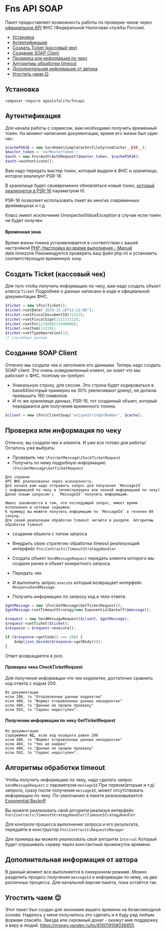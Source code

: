# Fns API SOAP
Пакет предоставляет возможность работы по проверке чеков через [официальное API](https://www.nalog.ru/files/kkt/pdf/%D0%A2%D0%B5%D1%85%D0%BD%D0%B8%D1%87%D0%B5%D1%81%D0%BA%D0%B8%D0%B5%20%D1%83%D1%81%D0%BB%D0%BE%D0%B2%D0%B8%D1%8F%20%D0%B8%D1%81%D0%BF%D0%BE%D0%BB%D1%8C%D0%B7%D0%BE%D0%B2%D0%B0%D0%BD%D0%B8%D1%8F.pdf) ФНС (Федеральной Налоговая службы России).


- [Установка](#Installation)
- [Аутентификация](#auth)
- [Создать Ticket (кассовый чек)](#create_ticket)
- [Создание SOAP Client](#create_soap_client)
- [Проверка или информация по чеку](#check_or_info_ticket)
- [Алгоритмы обработки timeout](#strategy_timout)
- [Дополнительная информация от автора](#note_from_author)
- [Угостить чаем 😌](#donate)

<a name="Installation"></a>
## Установка
`composer require agoalofalife/fnsapi`

<a name="auth"></a>

## Аутентификация
Для начала работы с сервисом, вам необходимо получить временный токен.
На момент написания документации, время его жизни был один час.

```php
$cachePSR16 = new Sarahman\SimpleCache\FileSystemCache(__DIR__);
$master_token = 'ourMasterToken';
$auth = new Fns\Auth\AuthRequest($master_token, $cachePSR16);
$auth->authenticate();
```

Вам надо передать мастер токен, который выдали в ФНС и  хранилище, которое реализует PSR-16.

В хранилище будет своевременно обновляться новый токен,  [который реализуется в PSR-16](https://github.com/php-fig/simple-cache/blob/master/src/CacheInterface.php#L34) параметром ttl.

PSR-16 позволяет использовать пакет во многих современных фреймворках и т.д

Класс имеет исключение UnexpectedValueException  в случае если токен не будет получен.

#### Временная зона
Время жизни токена устанавливается в соответствии с вашей настройкой [PHP: Настройка во время выполнения - Manual](https://www.php.net/manual/ru/datetime.configuration.php#ini.date.timezone)
date.timezone
Рекомендуется проверить ваш файл php.ini и установить соответствующую временную зону.

<a name="create_ticket"></a>
##  Создать Ticket (кассовый чек)
Для того чтобы получить информацию по чеку, вам надо создать объект класса `Ticket`
Подробнее о данных написано в коде и официальной документации ФНС.

```php
$ticket = new \Fns\Ticket();
$ticket->setDate('2019-12-16T12:22:00');
$ticket->setFiscalDocumentId(11222);
$ticket->setFiscalSign(111111122);
$ticket->setFn(1234000123440000);
$ticket->setSum(11220);
$ticket->setTypeOperation(1);
// случайные данные
```
<a name="create_soap_client"></a>
## Создание SOAP Client
Отлично мы создали чек и заполнили его данными. 
Теперь надо создать SOAP client.
Это очень осведомленный клиент, он знает что мы работает с ФНС, поэтому он требует:
- Уникальную строку, для сессии. Это строка будет кодироваться  в base64(который примерно на 30% увеличивают длину), не должна превышать 160 символов.
- И то же хранилище данных, PSR-16, тот созданный объект, который передавался для получения временного токена.

```php
$client = new \Fns\ClientSoap('uniqueStringOrNumber', $cache);
```
<a name="check_or_info_ticket"></a>
## Проверка или информация по чеку
Отлично, вы создали чек и клиента.
И уже все готово для работы!
Осталось уже выбрать:
- Проверить чек `\Fns\GetMessage\CheckTicketRequest`
- Получить по нему подробную информацию `\Fns\GetMessage\GetTicketRequest`


```
Для справки
API ФНС реализованно через асинхроннсть.
Для начала вам надо отправить запрос для получения `MessageId`
с информацией по чеку и типом(проверка или полной информацией по чеку)
Далее новым запросом с  `MessageId` получить информацию.

Нюанс заключается в том, что последующий запрос, имеет время исполнения и сетевые задержки.
К примеру вы можете получить информацию по `MessageId` в течении 60 секунд.
Для своей реализации обработки timeout читайте в разделе  Алгоритмы обработки timeout
```

- создание обьекта с типом запроса
- Внедрить свою стратегию обработки timeout реализующий интерфейс  `Fns\Contracts\TimeoutStrategyHandler`

- Создать объект `SendMessageRequest` передать клиента которого мы создали ранее и объект конкретного запроса.
- Передать чек
- И выполнить запрос `execute` который возвращает интерфейс `ResponseSendMessage`
- Получить информацию по запросу код и тело ответа.

```php
$getMessage = new \Fns\GetMessage\GetTicketRequest();
$getMessage->setTimeoutStrategy(new ExponentialBackoff($message));

$request = new SendMessageRequest($client, $getMessage);
$request->setTicket($ticket);
$response = $request->execute();

if ($response->getCode() === 200) {
    dump(json_decode($response->getBody()));
}
```

Ответ возвращается в json.

####  Проверка чека  CheckTicketRequest
Для получения информации что чек корректен, достаточно сравнить код ответа с кодом 200.

```
Из документации
если 200, то "Отправленные данные корректны"
если 400, то "Формат отправленных данных некорректен"
если 406, то "Данные не прошли проверку"
если 503, то "Сервис недоступен".
```

#### Получении информации по чеку GetTicketRequest

```
Из документации
Содержимое ФД, если код возврата равен 200
если 400, то "Формат отправленных данных некорректен"
если 404, то "Чек не найден"
если 406, то "Данные не прошли проверку"
если 503, то "Сервис недоступен".
```
<a name="strategy_timout"></a>
## Алгоритмы обработки timeout
Чтобы получить информацию по чеку, надо сделать запрос `SendMessageRequest` c параметром `messageId`
При первом(вторым и т.д) запросе, сразу после получения `messageId`, может отсутствовать информацию по чеку.
По-умолчанию в пакете реализовывается [Exponential Backoff](https://ru.wikipedia.org/wiki/%D0%9D%D0%BE%D1%80%D0%BC%D0%B0%D0%BB%D1%8C%D0%BD%D0%BE%D0%B5_%D1%80%D0%B0%D1%81%D0%BF%D1%80%D0%B5%D0%B4%D0%B5%D0%BB%D0%B5%D0%BD%D0%B8%D0%B5)

Вы можете реализовать свой алгоритм реализуя интерфейс `Fns\Contracts\TimeoutStrategyHandler\TimeoutStrategyHandler`

Для контроля процесса выполнения запроса и его результата, передайте в конструктор `Fns\Contracts\RequestsManager`

Для примера вы можете реализовать свой алгоритм `Interval`
Который будет опрашивать сервер через константный промежуток времени.

<a name="note_from_author"></a>
## Дополнительная информация от автора
В данный момент все выполняется в синхронном режиме.
 Можно разделить процесс получения `messageId` и информации по нему, на два различных процесса.
Для начальной версии пакета, пока остаётся так.

<a name="donate"></a>
##  Угостить чаем 😌
Этот пакет был создан для экономии вашего времени на безвозмездной основе.
Надеюсь у меня получилось это сделать и я буду рад любым формам спасибо.
Звезда или скромный донат - окажут мне поддержку и веру в людей.
https://money.yandex.ru/to/410019109036855
